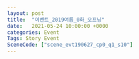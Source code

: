 ```yaml
---
layout: post
title:  "이벤트_2019여름_0화_오프닝"
date:   2021-05-24 10:00:00 +0000
categories: Event
Tags: Story Event
SceneCode: ["scene_evt190627_cp0_q1_s10"]
---
```

